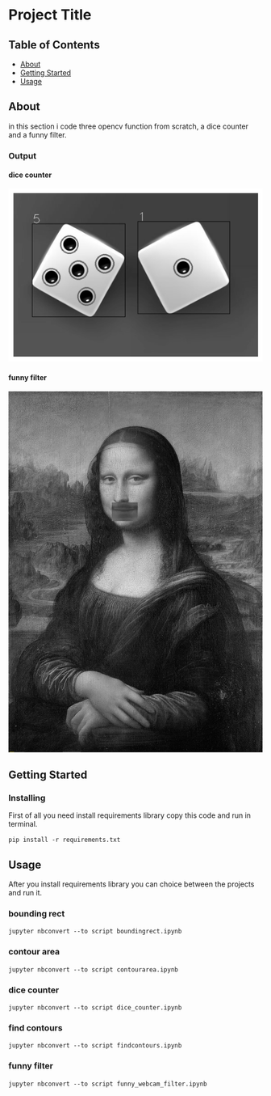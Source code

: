 # Project Title

## Table of Contents

- [About](#about)
- [Getting Started](#getting_started)
- [Usage](#usage)

## About <a name = "about"></a>

in this section i code three opencv function from scratch, a dice counter and a funny filter.

### Output

#### dice counter

![dice counted image](output/dice_counter_result.png)

#### funny filter

![dice counted image](output/funny_filter.png)

## Getting Started <a name = "getting_started"></a>

### Installing

First of all you need install requirements library copy this code and run in terminal.

``` terminal
pip install -r requirements.txt
```

## Usage <a name = "usage"></a>

After you install requirements library you can choice between the projects and run it.

### bounding rect

``` terminal
jupyter nbconvert --to script boundingrect.ipynb
```

### contour area

``` terminal
jupyter nbconvert --to script contourarea.ipynb
```

### dice counter

``` terminal
jupyter nbconvert --to script dice_counter.ipynb
```

### find contours

``` terminal
jupyter nbconvert --to script findcontours.ipynb
```

### funny filter

``` terminal
jupyter nbconvert --to script funny_webcam_filter.ipynb
```
